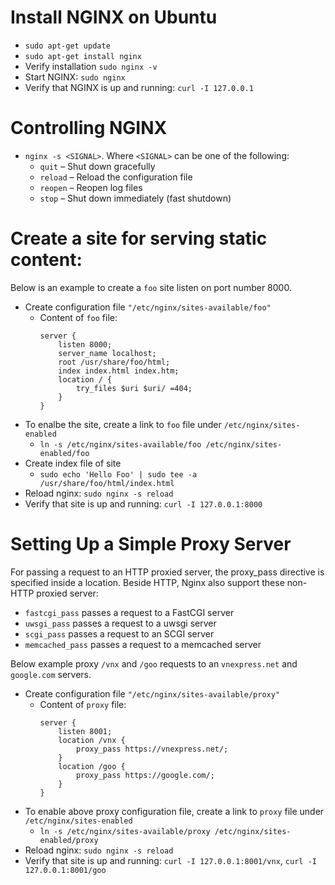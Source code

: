 # Install NGINX on Ubuntu
- `sudo apt-get update`
- `sudo apt-get install nginx`
- Verify installation `sudo nginx -v`
- Start NGINX: `sudo nginx`
- Verify that NGINX is up and running: `curl -I 127.0.0.1`
# Controlling NGINX
- `nginx -s <SIGNAL>`. Where `<SIGNAL>` can be one of the following:
    - `quit` – Shut down gracefully
    - `reload` – Reload the configuration file
    - `reopen` – Reopen log files
    - `stop` – Shut down immediately (fast shutdown)
# Create a site for serving static content:
Below is an example to create a `foo` site listen on port number 8000.
- Create configuration file `"/etc/nginx/sites-available/foo"`
    - Content of `foo` file:
        ```
        server {
            listen 8000;
            server_name localhost;
            root /usr/share/foo/html;
            index index.html index.htm;
            location / {
                try_files $uri $uri/ =404;
            }
        }
        ```
- To enalbe the site, create a link to `foo` file under `/etc/nginx/sites-enabled`
    - `ln -s /etc/nginx/sites-available/foo /etc/nginx/sites-enabled/foo`
- Create index file of site
    - `sudo echo 'Hello Foo' | sudo tee -a /usr/share/foo/html/index.html`
- Reload nginx: `sudo nginx -s reload`
- Verify that site is up and running: `curl -I 127.0.0.1:8000`
# Setting Up a Simple Proxy Server
For passing a request to an HTTP proxied server, the proxy_pass directive is specified inside a location. Beside HTTP, Nginx also support these non-HTTP proxied server:
- `fastcgi_pass` passes a request to a FastCGI server
- `uwsgi_pass` passes a request to a uwsgi server
- `scgi_pass` passes a request to an SCGI server
- `memcached_pass` passes a request to a memcached server

Below example proxy `/vnx` and `/goo` requests to an `vnexpress.net` and `google.com` servers.
- Create configuration file `"/etc/nginx/sites-available/proxy"`
    - Content of `proxy` file:
        ```
        server {
            listen 8001;
            location /vnx {
                proxy_pass https://vnexpress.net/;
            }
            location /goo {
                proxy_pass https://google.com/;
            }
        }
        ```
- To enable above proxy configuration file, create a link to `proxy` file under `/etc/nginx/sites-enabled`
    - `ln -s /etc/nginx/sites-available/proxy /etc/nginx/sites-enabled/proxy`
- Reload nginx: `sudo nginx -s reload`
- Verify that site is up and running: `curl -I 127.0.0.1:8001/vnx`, `curl -I 127.0.0.1:8001/goo`



